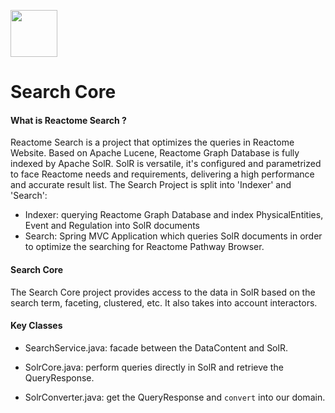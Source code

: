 [<img src=https://user-images.githubusercontent.com/6883670/31999264-976dfb86-b98a-11e7-9432-0316345a72ea.png height=75 />](https://reactome.org)

# Search Core

#### What is Reactome Search ?
Reactome Search is a project that optimizes the queries in Reactome Website. Based on Apache Lucene, Reactome Graph Database is fully indexed by Apache SolR. SolR is versatile, it's configured and parametrized to face Reactome needs and requirements, delivering a high performance and accurate result list. The Search Project is split into 'Indexer' and 'Search':

* Indexer: querying Reactome Graph Database and index PhysicalEntities, Event and Regulation into SolR documents
* Search: Spring MVC Application which queries SolR documents in order to optimize the searching for Reactome Pathway Browser.

#### Search Core
The Search Core project provides access to the data in SolR based on the search term, faceting, clustered, etc. It also takes into account interactors.

#### Key Classes

* SearchService.java: facade between the DataContent and SolR.

* SolrCore.java: perform queries directly in SolR and retrieve the QueryResponse.

* SolrConverter.java: get the QueryResponse and `convert` into our domain.
